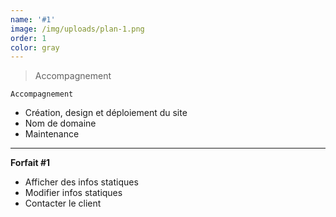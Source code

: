 ```yaml
---
name: '#1'
image: /img/uploads/plan-1.png
order: 1
color: gray
---
```

> Accompagnement

```
Accompagnement
```

* Création, design et déploiement du site
* Nom de domaine
* Maintenance

<hr />

**Forfait #1**

* Afficher des infos statiques
* Modifier infos statiques
* Contacter le client
